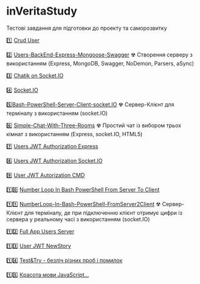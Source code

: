 # inVeritaStudy
Тестові завдання для підготовки до проекту та саморозвитку

1️⃣ [Crud User](https://github.com/IRONKAGE/crud-users)

2️⃣ [Users-BackEnd-Express-Mongoose-Swagger](https://github.com/IRONKAGE/inVerita-Study/tree/master/Users-BackEnd-Express-Mongoose-Swagger)
☢ Створення серверу з використанням (Express, MongoDB, Swagger, NoDemon, Parsers, aSync)

3️⃣ [Chatik on Socket.IO](https://github.com/IRONKAGE/chatik-on-socket.IO)

4️⃣ [Socket.IO](https://github.com/IRONKAGE/Socket.IO)

5️⃣[Bash-PowerShell-Server-Client-socket.IO](https://github.com/IRONKAGE/inVeritaStudy/tree/master/Bash-PowerShell-Server-Client-socket.IO)
☢ Cервер-Клієнт для терміналу з використанням (socket.IO)

6️⃣ [Simple-Chat-With-Three-Rooms](https://github.com/IRONKAGE/inVeritaStudy/tree/master/Simple-Chat-With-Three-Rooms)
☢ Простий чат із вибором трьох кімнат з використанням (Express, socket.IO, HTML5)

7️⃣ [Users JWT Authorization Express](https://github.com/IRONKAGE/Users-JWT-Authorization-Express)

8️⃣ [Users JWT Authorization Socket.IO](https://github.com/IRONKAGE/Users-JWT-Authorization-socket.IO)

9️⃣ [User JWT Autorization CMD](https://github.com/IRONKAGE/User-JWT-Autorization-CMD)

1️⃣0️⃣ [Number Loop In Bash PowerShell From Server To Client](https://github.com/IRONKAGE/NumberLoop-In-Bash-PowerShell-FromServer2Client)

1️⃣1️⃣ [NumberLoop-In-Bash-PowerShell-FromServer2Client](https://github.com/IRONKAGE/inVeritaStudy/tree/master/NumberLoop-In-Bash-PowerShell-FromServer2Client)
☢ Cервер-Клієнт для терміналу, де при підключенню клієнт отримує цифри із сервера у реальному часі з використанням (socket.IO)

1️⃣2️⃣ [Full App Users Server](https://github.com/IRONKAGE/inVerita-Study/tree/master/Full-App-Users-Server)

1️⃣3️⃣ [User JWT NewStory](https://github.com/IRONKAGE/inVerita-Study/tree/master/User-JWT-NewStory)

1️⃣4️⃣ [Test&Try - безліч різних проб і помилок](https://github.com/IRONKAGE/inVerita-Study/tree/master/Test%26Try)

1️⃣5️⃣  [Красота мови JavaScript...](https://github.com/IRONKAGE/inVerita-Study/blob/master/baNaNa.js)
